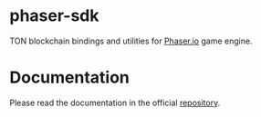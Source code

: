 # phaser-sdk

TON blockchain bindings and utilities for [Phaser.io](https://phaser.io/) game engine.

# Documentation

Please read the documentation in the official [repository](https://github.com/ton-org/game-engines-sdk).
